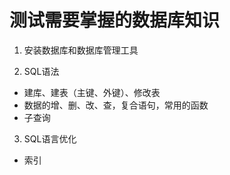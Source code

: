 # 测试需要掌握的数据库知识

1. 安装数据库和数据库管理工具

2. SQL语法

- 建库、建表（主键、外键）、修改表
- 数据的增、删、改、查，复合语句，常用的函数
- 子查询

3. SQL语言优化

- 索引
